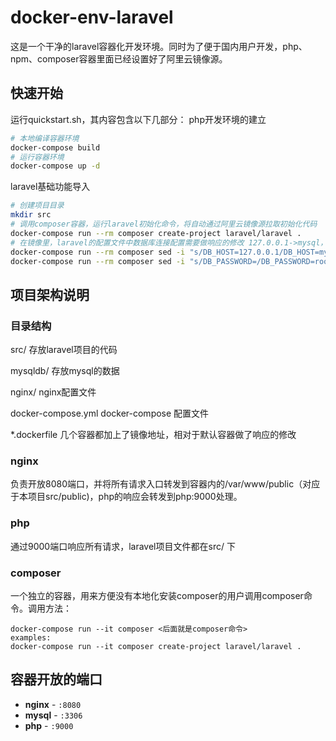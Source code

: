 # docker-env-laravel
这是一个干净的laravel容器化开发环境。同时为了便于国内用户开发，php、npm、composer容器里面已经设置好了阿里云镜像源。

## 快速开始

运行quickstart.sh，其内容包含以下几部分：
php开发环境的建立
```sh
# 本地编译容器环境
docker-compose build
# 运行容器环境
docker-compose up -d
```
laravel基础功能导入
```sh
# 创建项目目录
mkdir src
# 调用composer容器，运行laravel初始化命令，将自动通过阿里云镜像源拉取初始化代码
docker-compose run --rm composer create-project laravel/laravel .
# 在镜像里，laravel的配置文件中数据库连接配置需要做响应的修改 127.0.0.1->mysql，密码也要根据docker-compose.yml的配置做相应修改才行
docker-compose run --rm composer sed -i "s/DB_HOST=127.0.0.1/DB_HOST=mysql/g" /app/.env
docker-compose run --rm composer sed -i "s/DB_PASSWORD=/DB_PASSWORD=rootsecret/g" /app/.env
```

## 项目架构说明

### 目录结构

src/    存放laravel项目的代码

mysqldb/    存放mysql的数据

nginx/  nginx配置文件

docker-compose.yml  docker-compose 配置文件

*.dockerfile    几个容器都加上了镜像地址，相对于默认容器做了响应的修改

### nginx
负责开放8080端口，并将所有请求入口转发到容器内的/var/www/public（对应于本项目src/public)，php的响应会转发到php:9000处理。

### php
通过9000端口响应所有请求，laravel项目文件都在src/ 下

### composer
一个独立的容器，用来方便没有本地化安装composer的用户调用composer命令。调用方法：
```
docker-compose run --it composer <后面就是composer命令>
examples:
docker-compose run --it composer create-project laravel/laravel .
```

## 容器开放的端口

- **nginx** - `:8080`
- **mysql** - `:3306`
- **php** - `:9000`
